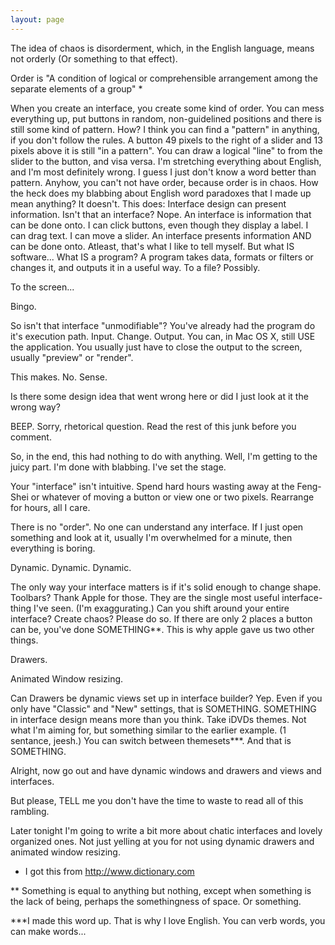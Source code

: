 ```yaml
---
layout: page
---
```


The idea of chaos is disorderment, which, in the English language, means not orderly (Or something to that effect).


Order is "A condition of logical or comprehensible arrangement among the separate elements of a group" *


When you create an interface, you create some kind of order. You can mess everything up, put buttons in random, non-guidelined positions and there is still some kind of pattern. How?
I think you can find a "pattern" in anything, if you don't follow the rules. A button 49 pixels to the right of a slider and 13 pixels above it is still "in a pattern". You can draw a logical "line" to from the slider to the button, and visa versa. I'm stretching everything about English, and I'm most definitely wrong. I guess I just don't know a word better than pattern. Anyhow, you can't not have order, because order is in chaos. How the heck does my blabbing about English word paradoxes that I made up mean anything? It doesn't. This does:
Interface design can present information. Isn't that an interface? Nope. An interface is information that can be done onto. I can click buttons, even though they display a label. I can drag text. I can move a slider. An interface presents information AND can be done onto. Atleast, that's what I like to tell myself. But what IS software... What IS a program? A program takes data, formats or filters or changes it, and outputs it in a useful way. To a file? Possibly. 

To the screen...

Bingo.

So isn't that interface "unmodifiable"? You've already had the program do it's execution path. Input. Change. Output. You can, in Mac OS X, still USE the application. You usually just have to close the output to the screen, usually "preview" or "render".

This makes. No. Sense.

Is there some design idea that went wrong here or did I just look at it the wrong way?

BEEP. Sorry, rhetorical question. Read the rest of this junk before you comment.

So, in the end, this had nothing to do with anything. Well, I'm getting to the juicy part. I'm done with blabbing. I've set the stage.

Your "interface" isn't intuitive. Spend hard hours wasting away at the Feng-Shei or whatever of moving a button or view one or two pixels. Rearrange for hours, all I care.

There is no "order". No one can understand any interface. If I just open something and look at it, usually I'm overwhelmed for a minute, then everything is boring.

Dynamic. Dynamic. Dynamic.

The only way your interface matters is if it's solid enough to change shape. Toolbars? Thank Apple for those. They are the single most useful interface-thing I've seen. (I'm exaggurating.)
Can you shift around your entire interface? Create chaos? Please do so. If there are only 2 places a button can be, you've done SOMETHING**. This is why apple gave us two other things.

Drawers.

Animated Window resizing.

Can Drawers be dynamic views set up in interface builder? Yep. Even if you only have  "Classic" and "New" settings, that is SOMETHING. SOMETHING in interface design means more than you think. Take iDVDs themes. Not what I'm aiming for, but something similar to the earlier example. (1 sentance, jeesh.) You can switch between themesets***. And that is SOMETHING.

 Alright, now go out and have dynamic windows and drawers and views and interfaces.

But please, TELL me you don't have the time to waste to read all of this rambling.

Later tonight I'm going to write a bit more about chatic interfaces and lovely organized ones. Not just yelling at you for not using dynamic drawers and animated window resizing.

* I got this from http://www.dictionary.com

** Something is equal to anything but nothing, except when something is the lack of being, perhaps the somethingness of space. Or something.

***I made this word up. That is why I love English. You can verb words, you can make words...
